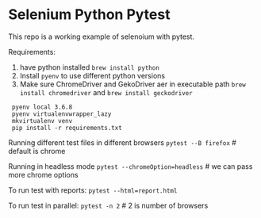# Selenium Python Pytest

This repo is a working example of selenoium with pytest.

Requirements:
1. have python installed `brew install python`
2. Install `pyenv` to use different python versions
3. Make sure ChromeDriver and GekoDriver aer in executable path
`brew install chromedriver` and `brew install geckodriver` 
```
 pyenv local 3.6.8
 pyenv virtualenvwrapper_lazy
 mkvirtualenv venv
 pip install -r requirements.txt
```

Running different test files in different browsers
`pytest --B firefox` # default is chrome

Running in headless mode
`pytest --chromeOption=headless` # we can pass more chrome options

To run test with reports:
`pytest --html=report.html`

To run test in parallel:
`pytest -n 2` # 2 is number of browsers
